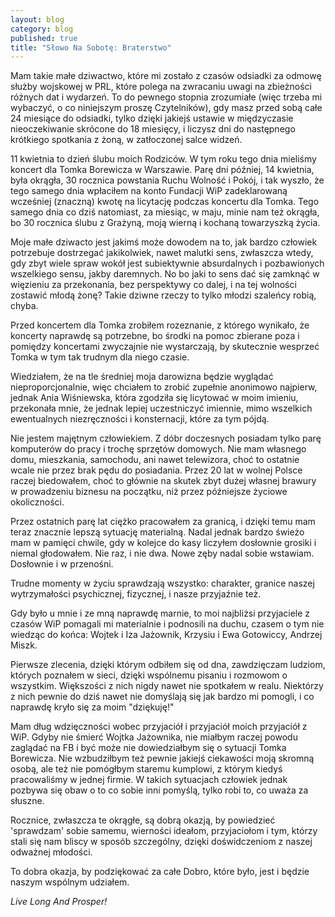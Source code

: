 ```yaml
---
layout: blog
category: blog
published: true
title: "Słowo Na Sobotę: Braterstwo"
---
```


Mam takie małe dziwactwo, które mi zostało z czasów odsiadki za odmowę służby wojskowej w PRL, które polega na zwracaniu uwagi na zbieżności różnych dat i wydarzeń. To do pewnego stopnia zrozumiałe (więc trzeba mi wybaczyć, o co niniejszym proszę Czytelników), gdy masz przed sobą całe 24 miesiące do odsiadki, tylko dzięki jakiejś ustawie w międzyczasie nieoczekiwanie skrócone do 18 miesięcy, i liczysz dni do następnego krótkiego spotkania z żoną, w zatłoczonej salce widzeń.

11 kwietnia to dzień ślubu moich Rodziców. W tym roku tego dnia mieliśmy koncert dla Tomka Borewicza w Warszawie. Parę dni później, 14 kwietnia, była okrągła, 30 rocznica powstania Ruchu Wolność i Pokój, i tak wyszło, że tego samego dnia wpłaciłem na konto Fundacji WiP zadeklarowaną wcześniej (znaczną) kwotę na licytację podczas koncertu dla Tomka. Tego samego dnia co dziś natomiast, za miesiąc, w maju, minie nam też okrągła, bo 30 rocznica ślubu z Grażyną, moją wierną i kochaną towarzyszką życia.

Moje małe dziwacto jest jakimś może dowodem na to, jak bardzo człowiek potrzebuje dostrzegać jakikolwiek, nawet malutki sens, zwłaszcza wtedy, gdy zbyt wiele spraw wokół jest subiektywnie absurdalnych i pozbawionych wszelkiego sensu, jakby daremnych. No bo jaki to sens dać się zamknąć w więzieniu za przekonania, bez perspektywy co dalej, i na tej wolności zostawić młodą żonę? Takie dziwne rzeczy to tylko młodzi szaleńcy robią, chyba.

Przed koncertem dla Tomka zrobiłem rozeznanie, z którego wynikało, że koncerty naprawdę są potrzebne, bo środki na pomoc zbierane poza i pomiędzy koncertami zwyczajnie nie wystarczają, by skutecznie wesprzeć Tomka w tym tak trudnym dla niego czasie.

Wiedziałem, że na tle średniej moja darowizna będzie wyglądać nieproporcjonalnie, więc chciałem to zrobić zupełnie anonimowo najpierw, jednak Ania Wiśniewska, która zgodziła się licytować w moim imieniu, przekonała mnie, że jednak lepiej uczestniczyć imiennie, mimo wszelkich ewentualnych niezręczności i konsternacji, które za tym pójdą.

Nie jestem majętnym człowiekiem. Z dóbr doczesnych posiadam tylko parę komputerów do pracy i trochę sprzętów domowych. Nie mam własnego domu, mieszkania, samochodu, ani nawet telewizora, choć to ostatnie wcale nie przez brak pędu do posiadania. Przez 20 lat w wolnej Polsce raczej biedowałem, choć to głównie na skutek zbyt dużej własnej brawury w prowadzeniu biznesu na początku, niż przez późniejsze życiowe okoliczności.

Przez ostatnich parę lat ciężko pracowałem za granicą, i dzięki temu mam teraz znacznie lepszą sytuację materialną. Nadal jednak bardzo świeżo mam w pamięci chwile, gdy w kolejce do kasy liczyłem dosłownie grosiki i niemal głodowałem. Nie raz, i nie dwa. Nowe zęby nadal sobie wstawiam. Dosłownie i w przenośni.

Trudne momenty w życiu sprawdzają wszystko: charakter, granice naszej wytrzymałości psychicznej, fizycznej, i nasze przyjaźnie też.

Gdy było u mnie i ze mną naprawdę marnie, to moi najbliżsi przyjaciele z czasów WiP pomagali mi materialnie i podnosili na duchu, czasem o tym nie wiedząc do końca: Wojtek i Iza Jażownik, Krzysiu i Ewa Gotowiccy, Andrzej Miszk.

Pierwsze zlecenia, dzięki którym odbiłem się od dna, zawdzięczam ludziom, których poznałem w sieci, dzięki wspólnemu pisaniu i rozmowom o wszystkim. Większości z nich nigdy nawet nie spotkałem w realu. Niektórzy z nich pewnie do dziś nawet nie domyślają się jak bardzo mi pomogli, i co naprawdę kryło się za moim "dziękuję!"

Mam dług wdzięczności wobec przyjaciół i przyjaciół moich przyjaciół z WiP. Gdyby nie śmierć Wojtka Jażownika, nie miałbym raczej powodu zaglądać na FB i być może nie dowiedziałbym się o sytuacji Tomka Borewicza. Nie wzbudziłbym też pewnie jakiejś ciekawości moją skromną osobą, ale też nie pomógłbym staremu kumplowi, z którym kiedyś pracowaliśmy w jednej firmie. W takich sytuacjach człowiek jednak pozbywa się obaw o to co sobie inni pomyślą, tylko robi to, co uważa za słuszne.

Rocznice, zwłaszcza te okrągłe, są dobrą okazją, by powiedzieć 'sprawdzam' sobie samemu, wierności ideałom, przyjaciołom i tym, którzy stali się nam bliscy w sposób szczególny, dzięki doświdczeniom z naszej odważnej młodości.

To dobra okazja, by podziękować za całe Dobro, które było, jest i będzie naszym wspólnym udziałem.

_Live Long And Prosper!_








